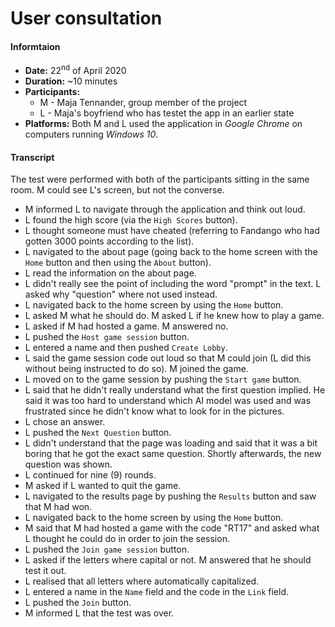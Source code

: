 # User consultation
#### Informtaion
- **Date:** 22<sup>nd</sup> of April 2020
- **Duration:** ~10 minutes <br>
- **Participants:**
  - M - Maja Tennander, group member of the project
  - L - Maja's boyfriend who has testet the app in an earlier state
- **Platforms:** Both M and L used the application in *Google Chrome* on computers running *Windows 10*.

#### Transcript
The test were performed with both of the participants sitting in the same room. M could see L's screen, but not the converse.

- M informed L to navigate through the application and think out loud.
- L found the high score (via the `High Scores` button).
- L thought someone must have cheated (referring to Fandango who had gotten 3000 points according to the list).
- L navigated to the about page (going back to the home screen with the `Home` button and then using the `About` button).
- L read the information on the about page.
- L didn't really see the point of including the word "prompt" in the text. L asked why "question" where not used instead.
- L navigated back to the home screen by using the `Home` button.
- L asked M what he should do. M asked L if he knew how to play a game.
- L asked if M had hosted a game. M answered no.
- L pushed the `Host game session` button.
- L entered a name and then pushed `Create Lobby`.
- L said the game session code out loud so that M could join (L did this without being instructed to do so). M joined the game.
- L moved on to the game session by pushing the `Start game` button.
- L said that he didn't really understand what the first question implied. He said it was too hard to understand which AI model was used and was frustrated since he didn't know what to look for in the pictures.
- L chose an answer.
- L pushed the `Next Question` button.
- L didn't understand that the page was loading and said that it was a bit boring that he got the exact same question. Shortly afterwards, the new question was shown.
- L continued for nine (9) rounds.
- M asked if L wanted to quit the game.
- L navigated to the results page by pushing the `Results` button and saw that M had won.
- L navigated back to the home screen by using the `Home` button.
- M said that M had hosted a game with the code "RT17" and asked what L thought he could do in order to join the session.
- L pushed the `Join game session` button.
- L asked if the letters where capital or not. M answered that he should test it out.
- L realised that all letters where automatically capitalized.
- L entered a name in the `Name` field and the code in the `Link` field.
- L pushed the `Join` button.
- M informed L that the test was over.
